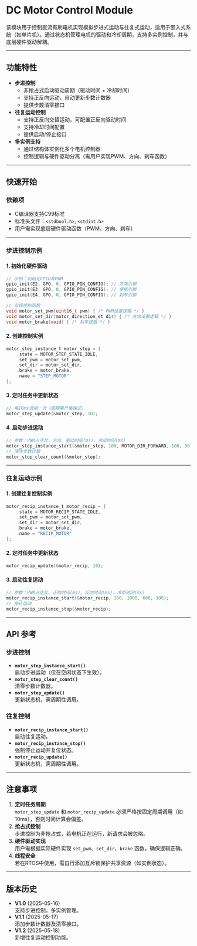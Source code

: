 # DC Motor Control Module

该模块用于控制直流有刷电机实现模拟步进式运动与往复式运动，适用于嵌入式系统（如单片机）。通过状态机管理电机的驱动和冷却周期，支持多实例控制，并与底层硬件驱动解耦。

---

## 功能特性
- **步进控制**  
  - 非抢占式启动驱动周期（驱动时间 + 冷却时间）
  - 支持正反向运动，自动更新步数计数器
  - 提供步数清零接口
- **往复运动控制**  
  - 支持正反向交替运动，可配置正反向驱动时间
  - 支持冷却时间配置
  - 提供启动/停止接口
- **多实例支持**  
  - 通过结构体实例化多个电机控制器
  - 控制逻辑与硬件驱动分离（需用户实现PWM、方向、刹车函数）

---

## 快速开始

### 依赖项
- C编译器支持C99标准
- 标准头文件：`<stdbool.h>`, `<stdint.h>`
- 用户需实现底层硬件驱动函数（PWM、方向、刹车）

---

### 步进控制示例

#### 1. 初始化硬件驱动
```c
// 示例：初始化GPIO和PWM
gpio_init(E2, GPO, 0, GPIO_PIN_CONFIG); // 方向引脚
gpio_init(E3, GPO, 0, GPIO_PIN_CONFIG); // 使能引脚
gpio_init(E4, GPO, 0, GPIO_PIN_CONFIG); // 刹车引脚

// 实现控制函数
void motor_set_pwm(uint16_t pwm) { /* PWM设置逻辑 */ }
void motor_set_dir(motor_direction_et dir) { /* 方向设置逻辑 */ }
void motor_brake(void) { /* 刹车逻辑 */ }
```

#### 2. 创建控制实例
```c
motor_step_instance_t motor_step = {
    .state = MOTOR_STEP_STATE_IDLE,
    .set_pwm = motor_set_pwm,
    .set_dir = motor_set_dir,
    .brake = motor_brake,
    .name = "STEP_MOTOR"
};
```

#### 3. 定时任务中更新状态
```c
// 每10ms调用一次（周期需严格保证）
motor_step_update(&motor_step, 10);
```

#### 4. 启动步进运动
```c
// 参数：PWM占空比、方向、驱动时间(ms)、冷却时间(ms)
motor_step_instance_start(&motor_step, 100, MOTOR_DIR_FORWARD, 100, 30);
// 清除步数计数
motor_step_clear_count(&motor_step);
```

---

### 往复运动示例

#### 1. 创建往复控制实例
```c
motor_recip_instance_t motor_recip = {
    .state = MOTOR_RECIP_STATE_IDLE,
    .set_pwm = motor_set_pwm,
    .set_dir = motor_set_dir,
    .brake = motor_brake,
    .name = "RECIP_MOTOR"
};
```

#### 2. 定时任务中更新状态
```c
motor_recip_update(&motor_recip, 10);
```

#### 3. 启动往复运动
```c
// 参数：PWM占空比、正向时间(ms)、反向时间(ms)、冷却时间(ms)
motor_recip_instance_start(&motor_recip, 100, 1000, 600, 100);
// 停止运动
motor_recip_instance_stop(&motor_recip);
```

---

## API 参考

### 步进控制
- **`motor_step_instance_start()`**  
  启动步进运动（仅在空闲状态下生效）。
- **`motor_step_clear_count()`**  
  清零步数计数器。
- **`motor_step_update()`**  
  更新状态机，需周期性调用。

### 往复控制
- **`motor_recip_instance_start()`**  
  启动往复运动。
- **`motor_recip_instance_stop()`**  
  强制停止运动并复位状态。
- **`motor_recip_update()`**  
  更新状态机，需周期性调用。

---

## 注意事项
1. **定时任务周期**  
   `motor_step_update` 和 `motor_recip_update` 必须严格按固定周期调用（如10ms），否则时间计算会偏差。
2. **抢占式控制**  
   步进控制为非抢占式，若电机正在运行，新请求会被忽略。
3. **硬件驱动实现**  
   用户需根据实际硬件实现 `set_pwm`、`set_dir`、`brake` 函数，确保逻辑正确。
4. **线程安全**  
   若在RTOS中使用，需自行添加互斥锁保护共享资源（如实例状态）。

---

## 版本历史
- **V1.0** (2025-05-16)  
  支持步进控制，多实例管理。
- **V1.1** (2025-05-17)  
  添加步数计数器及清零接口。
- **V1.2** (2025-05-18)  
  新增往复运动控制功能。

```